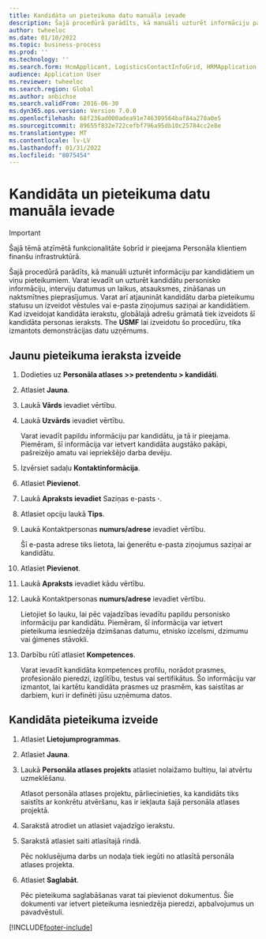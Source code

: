 ```yaml
---
title: Kandidāta un pieteikuma datu manuāla ievade
description: Šajā procedūrā parādīts, kā manuāli uzturēt informāciju par kandidātiem un viņu pieteikumiem.
author: twheeloc
ms.date: 01/10/2022
ms.topic: business-process
ms.prod: ''
ms.technology: ''
ms.search.form: HcmApplicant, LogisticsContactInfoGrid, HRMApplication,  DirPartyTable
audience: Application User
ms.reviewer: twheeloc
ms.search.region: Global
ms.author: anbichse
ms.search.validFrom: 2016-06-30
ms.dyn365.ops.version: Version 7.0.0
ms.openlocfilehash: 68f236ad000adea91e746309564baf84a270a0e5
ms.sourcegitcommit: 89655f832e722cefbf796a95db10c25784cc2e8e
ms.translationtype: MT
ms.contentlocale: lv-LV
ms.lasthandoff: 01/31/2022
ms.locfileid: "8075454"
---
```

# <a name="enter-applicant-and-application-data-manually"></a>Kandidāta un pieteikuma datu manuāla ievade

> [!IMPORTANT]
> Šajā tēmā atzīmētā funkcionalitāte šobrīd ir pieejama Personāla klientiem finanšu infrastruktūrā.  


Šajā procedūrā parādīts, kā manuāli uzturēt informāciju par kandidātiem un viņu pieteikumiem. Varat ievadīt un uzturēt kandidātu personisko informāciju, interviju datumus un laikus, atsauksmes, zināšanas un naktsmītnes pieprasījumus. Varat arī atjaunināt kandidātu darba pieteikumu statusu un izveidot vēstules vai e-pasta ziņojumus saziņai ar kandidātiem. Kad izveidojat kandidāta ierakstu, globālajā adrešu grāmatā tiek izveidots šī kandidāta personas ieraksts. The **USMF** lai izveidotu šo procedūru, tika izmantots demonstrācijas datu uzņēmums.

## <a name="create-a-new-applicant-record"></a>Jaunu pieteikuma ieraksta izveide

1. Dodieties uz **Personāla atlases \>\> pretendentu \> kandidāti**.
2. Atlasiet **Jauna**.
3. Laukā **Vārds** ievadiet vērtību.
4. Laukā **Uzvārds** ievadiet vērtību.

    Varat ievadīt papildu informāciju par kandidātu, ja tā ir pieejama. Piemēram, šī informācija var ietvert kandidāta augstāko pakāpi, pašreizējo amatu vai iepriekšējo darba devēju.

5. Izvērsiet sadaļu **Kontaktinformācija**.
6. Atlasiet **Pievienot**.
7. Laukā **Apraksts ievadiet** Saziņas e-pasts **·**.
8. Atlasiet opciju laukā **Tips**.
9. Laukā Kontaktpersonas **numurs/adrese** ievadiet vērtību.

    Šī e-pasta adrese tiks lietota, lai ģenerētu e-pasta ziņojumus saziņai ar kandidātu.

10. Atlasiet **Pievienot**.
11. Laukā **Apraksts** ievadiet kādu vērtību.
12. Laukā Kontaktpersonas **numurs/adrese** ievadiet vērtību.

    Lietojiet šo lauku, lai pēc vajadzības ievadītu papildu personisko informāciju par kandidātu. Piemēram, šī informācija var ietvert pieteikuma iesniedzēja dzimšanas datumu, etnisko izcelsmi, dzimumu vai ģimenes stāvokli.

13. Darbību rūtī atlasiet **Kompetences**.

    Varat ievadīt kandidāta kompetences profilu, norādot prasmes, profesionālo pieredzi, izglītību, testus vai sertifikātus. Šo informāciju var izmantot, lai kartētu kandidāta prasmes uz prasmēm, kas saistītas ar darbiem, kuri ir definēti jūsu uzņēmuma datos.

## <a name="create-an-application-for-the-applicant"></a>Kandidāta pieteikuma izveide

1. Atlasiet **Lietojumprogrammas**.
2. Atlasiet **Jauna**.
3. Laukā **Personāla atlases projekts** atlasiet nolaižamo bultiņu, lai atvērtu uzmeklēšanu.

    Atlasot personāla atlases projektu, pārliecinieties, ka kandidāts tiks saistīts ar konkrētu atvēršanu, kas ir iekļauta šajā personāla atlases projektā.

4. Sarakstā atrodiet un atlasiet vajadzīgo ierakstu.
5. Sarakstā atlasiet saiti atlasītajā rindā.

    Pēc noklusējuma darbs un nodaļa tiek iegūti no atlasītā personāla atlases projekta.

6. Atlasiet **Saglabāt**.

    Pēc pieteikuma saglabāšanas varat tai pievienot dokumentus. Šie dokumenti var ietvert pieteikuma iesniedzēja pieredzi, apbalvojumus un pavadvēstuli.

[!INCLUDE[footer-include](../../../../includes/footer-banner.md)]
